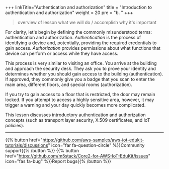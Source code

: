+++
linkTitle="Authentication and authorization"
title = "Introduction to authentication and authorization"
weight = 20
pre = "b. "
+++


> overview of lesson
>  what we will do / accomplish
> why it's important

For clarity, let's begin by defining the commonly misunderstood terms: authentication and authorization. *Authentication* is the process of identifying a device and, potentially, providing the required credentials to gain access. *Authorization* provides permissions about what functions that device can perform or access while they have access. 

This process is very similar to visiting an office. You arrive at the building and approach the security desk. They ask you to prove your identity and determines whether you should gain access to the building (authentication). If approved, they commonly give you a badge that you scan to enter the main area, different floors, and special rooms (authorization).

If you try to gain access to a floor that is restricted, the door may remain locked. If you attempt to access a highly sensitive area, however, it may trigger a warning and your day quickly becomes more complicated. 

This lesson discusses introductory authentication and authorization concepts (such as transport layer security, X.509 certificates, and IoT policies). 






---
{{% button href="https://github.com/aws-samples/aws-iot-edukit-tutorials/discussions" icon="far fa-question-circle" %}}Community support{{% /button %}} {{% button href="https://github.com/m5stack/Core2-for-AWS-IoT-EduKit/issues" icon="fas fa-bug" %}}Report bugs{{% /button %}}